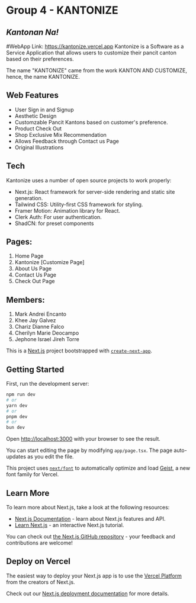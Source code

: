 # Group 4 - KANTONIZE

## _Kantonan Na!_

#WebApp Link: https://kantonize.vercel.app
Kantonize is a Software as a Service Application that allows users to customize their pancit canton based on their preferences.

The name "KANTONIZE" came from the work KANTON AND CUSTOMIZE, hence, the name KANTONIZE.

## Web Features

- User Sign in and Signup
- Aesthetic Design
- Customzable Pancit Kantons based on customer's preference.
- Product Check Out
- Shop Exclusive Mix Recommendation
- Allows Feedback through Contact us Page
- Original Illustrations

## Tech

Kantonize uses a number of open source projects to work properly:

- Next.js: React framework for server-side rendering and static site generation.
- Tailwind CSS: Utility-first CSS framework for styling.
- Framer Motion: Animation library for React.
- Clerk Auth: For user authentication.
- ShadCN: for preset components

## Pages:

1. Home Page
2. Kantonize [Customize Page]
3. About Us Page
4. Contact Us Page
5. Check Out Page

## Members:

1. Mark Andrei Encanto
2. Khee Jay Galvez
3. Chariz Dianne Falco
4. Cherilyn Marie Deocampo
5. Jephone Israel Jireh Torre



This is a [Next.js](https://nextjs.org) project bootstrapped with [`create-next-app`](https://nextjs.org/docs/app/api-reference/cli/create-next-app).

## Getting Started

First, run the development server:

```bash
npm run dev
# or
yarn dev
# or
pnpm dev
# or
bun dev
```

Open [http://localhost:3000](http://localhost:3000) with your browser to see the result.

You can start editing the page by modifying `app/page.tsx`. The page auto-updates as you edit the file.

This project uses [`next/font`](https://nextjs.org/docs/app/building-your-application/optimizing/fonts) to automatically optimize and load [Geist](https://vercel.com/font), a new font family for Vercel.

## Learn More

To learn more about Next.js, take a look at the following resources:

- [Next.js Documentation](https://nextjs.org/docs) - learn about Next.js features and API.
- [Learn Next.js](https://nextjs.org/learn) - an interactive Next.js tutorial.

You can check out [the Next.js GitHub repository](https://github.com/vercel/next.js) - your feedback and contributions are welcome!

## Deploy on Vercel

The easiest way to deploy your Next.js app is to use the [Vercel Platform](https://vercel.com/new?utm_medium=default-template&filter=next.js&utm_source=create-next-app&utm_campaign=create-next-app-readme) from the creators of Next.js.

Check out our [Next.js deployment documentation](https://nextjs.org/docs/app/building-your-application/deploying) for more details.
